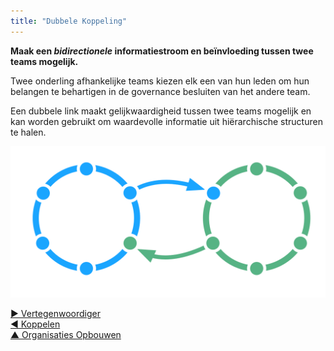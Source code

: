 ```yaml
---
title: "Dubbele Koppeling"
---
```



**Maak een *bidirectionele* informatiestroom en beïnvloeding tussen twee teams mogelijk.**

Twee onderling afhankelijke teams kiezen elk een van hun leden om hun belangen te behartigen in de governance besluiten van het andere team.

Een dubbele link maakt gelijkwaardigheid tussen twee teams mogelijk en kan worden gebruikt om waardevolle informatie uit hiërarchische structuren te halen.

![Dubbel koppelen van twee cirkels](img/structural-patterns/double-link.png)

[&#9654; Vertegenwoordiger](representative.html)<br/>[&#9664; Koppelen](linking.html)<br/>[&#9650; Organisaties Opbouwen](building-organizations.html)

